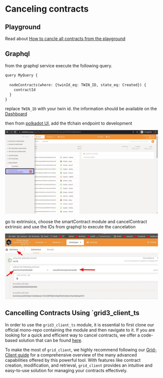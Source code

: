 # Canceling contracts

## Playground

Read about [How to cancle all contracts from the playground](/weblets/weblets_cancel_contracts.md)

## Graphql

from the graphql service execute the following query.

```
query MyQuery {

  nodeContracts(where: {twinId_eq: TWIN_ID, state_eq: Created}) {
    contractId
  }
}

```

replace `TWIN_ID` with your twin id. the information should be available on the [Dashboard](/dashboard/dashboard.md)

then from [polkadot UI](https://polkadot.js.org/apps/), add the tfchain endpoint to development

![](img/polka_web_add_development_url.png)

go to extrinsics, choose the smartContract module and cancelContract extrinsic and use the IDs from graphql to execute the cancelation

![](img/polka_web_cancel_contracts.jpg)

## Cancelling Contracts Using `grid3_client_ts

In order to use the `grid3_client_ts` module, it is essential to first clone our official mono-repo containing the module and then navigate to it. If you are looking for a quick and efficient way to cancel contracts, we offer a code-based solution that can be found [here](https://github.com/threefoldtech/tfgrid-sdk-ts/blob/development/packages/grid_client/scripts/delete_all_contracts.ts).

To make the most of `grid_client`, we highly recommend following our [Grid-Client guide](https://github.com/threefoldtech/tfgrid-sdk-ts/blob/development/packages/grid_client/README.md) for a comprehensive overview of the many advanced capabilities offered by this powerful tool. With features like contract creation, modification, and retrieval, `grid_client` provides an intuitive and easy-to-use solution for managing your contracts effectively.

